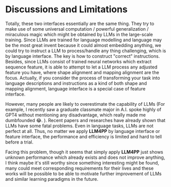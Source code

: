 # Discussions and Limitations

Totally, these two interfaces essentially are the same thing. They try to make use of some universal computation / powerful generalization / miraculous magic which might be obtained by LLMs in the large-scale training. Since LLMs are trained for language modelling and language may be the most great invent because it could almost embedding anything, we could try to instruct a LLM to process/handle any thing challenging, which is by language interface. The key is how to construct "correct" instructions. Besides, since LLMs consist of trained neural networks which extract sequence feature, it is able to attempt to let a LLM process any adjusted feature you have, where shape alignment and mapping alignment are the focus. Actually, if you consider the process of transforming your task into language descriptions and instructions as a kind of both shape and mapping alignment, language interface is a special case of feature interface.

However, many people are likely to overestimate the capability of LLMs (For example, I recently saw a graduate classmate major in A.I. spoke highly of GPT4 without mentioning any disadvantage, which really made me dumbfounded :joy:. ). Recent papers and researches have already shown that LLMs have some fatal problems. Even in language tasks, LLMs are not perfect at all. Thus, no matter we apply **LLM4PP** by language interface or feature interface, the performance and efficiency is limited and hard to tell before a trial.&#x20;

Facing this problem, though it seems that simply apply **LLM4PP** just shows unknown performance which already exists and does not improve anything, I think maybe it's still worthy since something interesting might be found, many could meet corresponding requirements for their lives and these works will be possible to be able to motivate further improvement of LLMs and similar learning paradigms in the future.

&#x20;&#x20;

